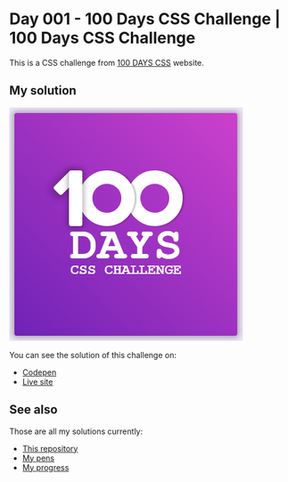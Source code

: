 # Day 001 - 100 Days CSS Challenge | 100 Days CSS Challenge

This is a CSS challenge from [100 DAYS CSS](https://100dayscss.com/days/1) website.

## My solution

![Screenshot](screenshot.png)

You can see the solution of this challenge on:

- [Codepen](https://codepen.io/albertorauljose/pen/YzMPQXE)
- [Live site](https://alberto-rj.github.io/100-days-css-challenge/day-001-100-days-css-challenge)

## See also

Those are all my solutions currently:

- [This repository](../)
- [My pens](https://codepen.io/albertorauljose/pens/public)
- [My progress](https://100dayscss.com/progress/albertorauljose)
